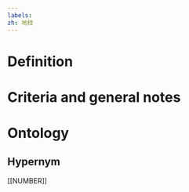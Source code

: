 ```yaml
---
labels: 
zh: 地枝
---
```


# Definition

# Criteria and general notes
# Ontology

## Hypernym
[[NUMBER]]